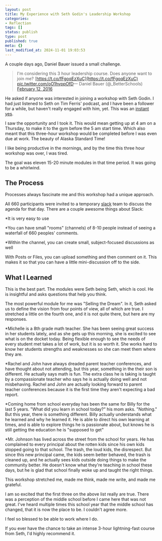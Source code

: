 ```yaml
---
layout: post
title: My Experience with Seth Godin's Leadership Workshop
categories:
- Reflection
tags: []
status: publish
type: post
published: true
meta: {}
last_modified_at: 2024-11-01 19:03:53
---
```


A couple days ago, Daniel Bauer issued a small challenge.


>I'm considering this 3 hour leadership course.  Does anyone want to join me? 
[https://t.co/fFgoqEzXuC](https://t.co/fFgoqEzXuC) 
[pic.twitter.com/oO1hvppOfD](https://t.co/oO1hvppOfD)— Daniel Bauer (@_BetterSchools) 
[February 12, 2016](https://twitter.com/_BetterSchools/status/698242320261636096)






He asked if anyone was interested in joining a workshop with Seth Godin. I had just listened to Seth on Tim Ferris' podcast, and I have been a follower for a while, but haven't really engaged with him, yet. This was an 
[instant yes](http://sethgodin.typepad.com/seths_blog/2016/01/instant-yes.html).


I saw the opportunity and I took it. This would mean getting up at 4 am on a Thursday, to make it to the gym before the 5 am start time. Which also meant that this three-hour workshop would be completed before I was even due at work. The beauty of Alaska Standard Time!


I like being productive in the mornings, and by the time this three hour workshop was over, I was tired.


The goal was eleven 15-20 minute modules in that time period. It was going to be a whirlwind.


## The Process



Processes always fascinate me and this workshop had a unique approach.


All 660 participants were invited to a temporary 
[slack](https://slack.com/?story=video&v=3) team to discuss the agenda for that day. There are a couple awesome things about Slack:


*It is very easy to use


*You can have small "rooms" (channels) of 8-10 people instead of seeing a waterfall of 660 peoples' comments.


*Within the channel, you can create small, subject-focused discussions as well


With Posts or Files, you can upload something and then comment on it. This makes it so that you can have a little mini-discussion off to the side.


## What I Learned



This is the best part. The modules were Seth being Seth, which is cool. He is insightful and asks questions that help you think.


The most powerful module for me was "Selling the Dream". In it, Seth asked us to define the vision from four points of view, all of which are true. I stretched a little on the fourth one, and it is not quite there, but here are my responses.


*Michelle is a 8th grade math teacher. She has been seeing great success in her students lately, and as she gets up this morning, she is excited to see what is on the docket today. Being flexible enough to see the needs of every student met takes a lot of work, but it is so worth it. She works hard to know her students strengths and weaknesses so she can meet them where they are.


*Rachel and John have always dreaded parent teacher conferences, and have thought about not attending, but this year, something in the their son is different. He actually says math is fun. The extra class he is taking is taught by a compassionate teacher who says he is actually doing well and not misbehaving. Rachel and John are actually looking forward to parent teacher conferences because it is the first time they aren't expecting a bad report.


*Coming home from school everyday has been the same for Billy for the last 5 years. "What did you learn in school today?" his mom asks. "Nothing." But this year, there is something different. Billy actually understands what he learned and why he learned it. He is able to direct his own learning at times, and is able to explore things he is passionate about, but knows he is still getting the education he is "supposed to get"


*Mr. Johnson has lived across the street from the school for years. He has complained to every principal about the rotten kids since his own kids stopped going to that school. The trash, the loud kids, the disrespect. But since this new principal came, the kids seem better behaved, the trash is cleaned up, and he actually sees kids outside doing things to make the community better. He doesn't know what they're teaching in school these days, but he is glad that school finally woke up and taught the right things.


This workshop stretched me, made me think, made me write, and made me grateful.


I am so excited that the first three on the above list really are true. There was a perception of the middle school before I came here that was not great. I've heard multiple times this school year that the middle school has changed, that it is now the place to be. I couldn't agree more.


I feel so blessed to be able to work where I do.


If you ever have the chance to take an intense 3-hour lightning-fast course from Seth, I'd highly recommend it.
